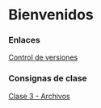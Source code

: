 # Bienvenidos


### Enlaces
[Control de versiones](blob/main/documents/versionado.md)


### Consignas de clase
[Clase 3 - Archivos](/documents/consignas/clase_3.md)
